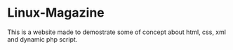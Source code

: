 # Linux-Magazine
This is a website made to demostrate some of concept about html, css, xml and dynamic php script.


